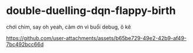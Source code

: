 # double-duelling-dqn-flappy-birth
chơi chim, say oh yeah, cảm ơn vì buổi debug, ô kê






https://github.com/user-attachments/assets/b65be729-49e2-42b9-af49-7bc492bcc66d

